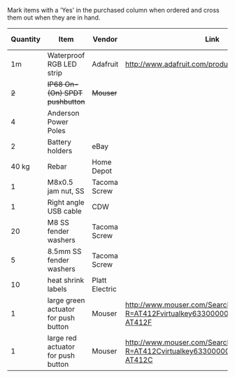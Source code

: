 Mark items with a 'Yes' in the purchased column when ordered and cross them out when they are in hand. 

| Quantity | Item | Vendor | Link | Price | Purchased? | Est Delivery? |
|----------|------|--------|------|-------|------------|---------------|
| 1m | Waterproof RGB LED strip | Adafruit | http://www.adafruit.com/products/306 | $30 | Yes | Tuesday 9/30 |
| ~~2~~ | ~~IP68 On-(On) SPDT pushbutton~~ | ~~Mouser~~ | | ~~$5.50 ea~~ | ~~Yes~~ |
| 4 | Anderson Power Poles | | | | We probably have this |
| 2 | Battery holders      | eBay | | | Yes | Tuesday 9/30 |
| 40 kg | Rebar | Home Depot | | | No |
| 1 | M8x0.5 jam nut, SS | Tacoma Screw | | | No | 
| 1 | Right angle USB cable | CDW | | | Yes |
| 20 | M8 SS fender washers | Tacoma Screw | | | No |
| 5 | 8.5mm SS fender washers | Tacoma Screw | | | No |
| 10 | heat shrink labels | Platt Electric | | | No |
| 1 | large green actuator for push button | Mouser | http://www.mouser.com/Search/ProductDetail.aspx?R=AT412Fvirtualkey63300000virtualkey633-AT412F | $1.30 | No |
| 1 | large red actuator for push button | Mouser | http://www.mouser.com/Search/ProductDetail.aspx?R=AT412Cvirtualkey63300000virtualkey633-AT412C | $1.75 | No |
